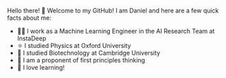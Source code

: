 Hello there! 👋 Welcome to my GitHub! I am Daniel and here are a few quick facts about me:
- 👨‍💻 I work as a Machine Learning Engineer in the AI Research Team at InstaDeep
- ⚛️ I studied Physics at Oxford University
- 🧬 I studied Biotechnology at Cambridge University
- 🌱 I am a proponent of first principles thinking
- 🧠 I love learning! 

<!---
dluo96/dluo96 is a ✨ special ✨ repository because its `README.md` (this file) appears on your GitHub profile.
You can click the Preview link to take a look at your changes.
--->
